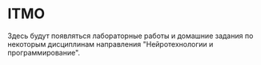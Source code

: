 # ITMO
Здесь будут появляться лабораторные работы и домашние задания по некоторым дисциплинам направления "Нейротехнологии и программирование".
